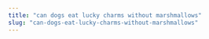 ```yaml
---
title: "can dogs eat lucky charms without marshmallows"
slug: "can-dogs-eat-lucky-charms-without-marshmallows"
---
```


